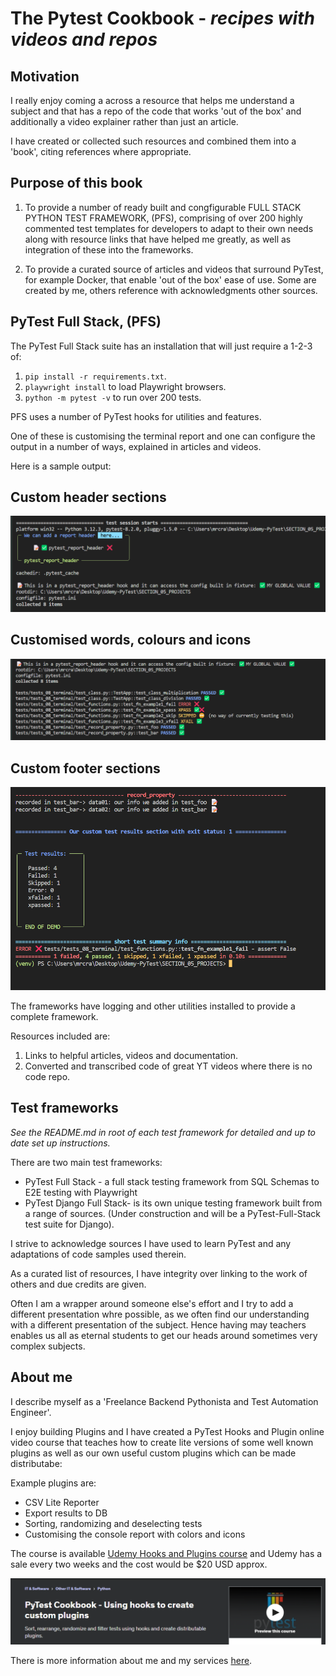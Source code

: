 # The Pytest Cookbook - *recipes with videos and repos*

## Motivation

I really enjoy coming a across a resource that helps me understand a subject and that has a repo of the code that works 'out of the box' and additionally a video explainer rather than just an article.

I have created or collected such resources and combined them into a 'book', citing references where appropriate.

## Purpose of this book 

1. To provide a number of ready built and congfigurable FULL STACK PYTHON TEST FRAMEWORK, (PFS), comprising of over 200 highly commented test templates for developers to adapt to their own needs along with resource links that have helped me greatly, as well as integration of these into the frameworks.

2. To provide a curated source of articles and videos that surround PyTest, for example Docker, that enable 'out of the box' ease of use. Some are created by me, others reference with acknowledgments other sources.

## PyTest Full Stack, (PFS)

The PyTest Full Stack suite has an installation that will just require a 1-2-3 of:
   
1. `pip install -r requirements.txt`.
2. `playwright install` to load Playwright browsers.
3. `python -m pytest -v` to run over 200 tests.

PFS uses a number of PyTest hooks for utilities and features.

One of these is customising the terminal report and one can configure the output in a number of ways, explained in articles and videos.

Here is a sample output:

## Custom header sections

![Test results](./images/home/terminal-01.png "Demo")

## Customised words, colours and icons

![Test results](./images/home/terminal-03.png "Demo")

## Custom footer sections

![Test results](./images/home/terminal-02.png "Demo")

The frameworks have logging and other utilities installed to provide a complete framework.

Resources included are:

1. Links to helpful articles, videos and documentation. 
2. Converted and transcribed code of great YT videos where there is no code repo.

## Test frameworks

*See the README.md in root of each test framework for detailed and up to date set up instructions.*

There are two main test frameworks:

- PyTest Full Stack - a full stack testing framework from SQL Schemas to E2E testing with Playwright
- PyTest Django Full Stack- is its own unique testing framework built from a range of sources. (Under construction and will be a PyTest-Full-Stack test suite for Django).

I strive to acknowledge sources I have used to learn PyTest and any adaptations of code samples used therein.

As a curated list of resources, I have integrity over linking to the work of others and due credits are given.

Often I am a wrapper around someone else's effort and I try to add a different presentation whre possible, as we often find our understanding with a different presentation of the subject. Hence having may teachers enables us all as eternal students to get our heads around sometimes very complex subjects.

## About me

I describe myself as a 'Freelance Backend Pythonista and Test Automation Engineer'.

I enjoy building Plugins and I have created a PyTest Hooks and Plugin online video course that teaches how to create lite versions of some well known plugins as well as our own useful custom plugins which can be made distributabe:

Example plugins are:

- CSV Lite Reporter
- Export results to DB
- Sorting, randomizing and deselecting tests
- Customising the console report with colors and icons

The course is available [Udemy Hooks and Plugins course](https://www.udemy.com/course/pytest-cookbook-using-hooks-to-create-custom-plugins/) and Udemy has a sale every two weeks and the cost would be $20 USD approx.

![PyTest - hooks and plugins](./images/craig/udemy-hooks.png 'Course')

There is more information about me and my services [here](https://pytest-cookbook.com/craig/services).

<br>